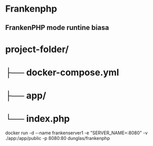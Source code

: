 # Frankenphp
## FrankenPHP mode runtine biasa
# project-folder/
# ├── docker-compose.yml
# ├── app/
#     └── index.php
    
docker run -d --name frankenserver1 -e "SERVER_NAME=:8080" -v ./app:/app/public -p 8080:80 dunglas/frankenphp
